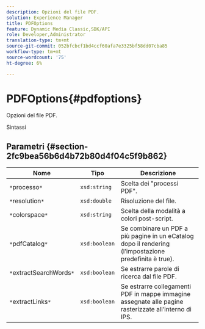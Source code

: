 ```yaml
---
description: Opzioni del file PDF.
solution: Experience Manager
title: PDFOptions
feature: Dynamic Media Classic,SDK/API
role: Developer,Administrator
translation-type: tm+mt
source-git-commit: 052bfcbcf1bd4ccf60afa7e3325bf58dd07cba85
workflow-type: tm+mt
source-wordcount: '75'
ht-degree: 6%

---
```



# PDFOptions{#pdfoptions}

Opzioni del file PDF.

Sintassi

## Parametri {#section-2fc9bea56b6d4b72b80d4f04c5f9b862}

| Nome | Tipo | Descrizione |
|---|---|---|
| `*`processo`*` | `xsd:string` | Scelta dei &quot;processi PDF&quot;. |
| `*`resolution`*` | `xsd:double` | Risoluzione del file. |
| `*`colorspace`*` | `xsd:string` | Scelta della modalità a colori post-script. |
| `*`pdfCatalog`*` | `xsd:boolean` | Se combinare un PDF a più pagine in un eCatalog dopo il rendering (l’impostazione predefinita è true). |
| `*`extractSearchWords`*` | `xsd:boolean` | Se estrarre parole di ricerca dal file PDF. |
| `*`extractLinks`*` | `xsd:boolean` | Se estrarre collegamenti PDF in mappe immagine assegnate alle pagine rasterizzate all’interno di IPS. |

